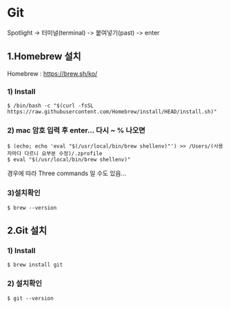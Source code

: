 Git
=============
Spotlight -> 터미널(terminal) -> 붙여넣기(past) -> enter


1.Homebrew 설치
-------------
Homebrew :  https://brew.sh/ko/
### 1) Install
```
$ /bin/bash -c "$(curl -fsSL https://raw.githubusercontent.com/Homebrew/install/HEAD/install.sh)"
```

### 2) mac 암호 입력 후 enter... 다시 ~ % 나오면
```
$ (echo; echo 'eval "$(/usr/local/bin/brew shellenv)"') >> /Users/(사용자마다 다르니 요부분 수정)/.zprofile
$ eval "$(/usr/local/bin/brew shellenv)"
```
  경우에 따라 Three commands 일 수도 있음...

### 3)설치확인
```
$ brew --version
```


2.Git 설치
-------------
### 1) Install
```
$ brew install git
```
### 2) 설치확인
```
$ git --version 
```

